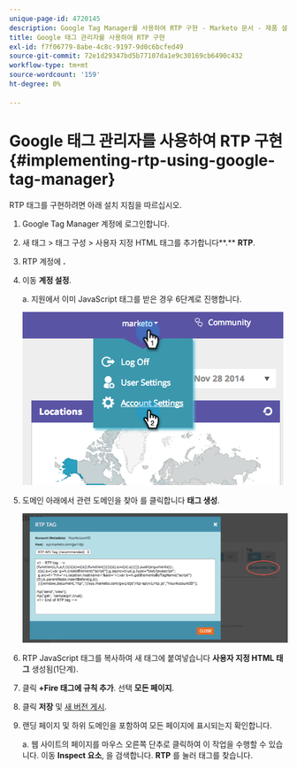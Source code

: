 ```yaml
---
unique-page-id: 4720145
description: Google Tag Manager를 사용하여 RTP 구현 - Marketo 문서 - 제품 설명서
title: Google 태그 관리자를 사용하여 RTP 구현
exl-id: f7f06779-8abe-4c8c-9197-9d0c6bcfed49
source-git-commit: 72e1d29347bd5b77107da1e9c30169cb6490c432
workflow-type: tm+mt
source-wordcount: '159'
ht-degree: 0%

---
```


# Google 태그 관리자를 사용하여 RTP 구현 {#implementing-rtp-using-google-tag-manager}

RTP 태그를 구현하려면 아래 설치 지침을 따르십시오.

1. Google Tag Manager 계정에 로그인합니다.

1. 새 태그 > 태그 구성 > 사용자 지정 HTML 태그를 추가합니다**.** **RTP**.

1. RTP 계정에 **.**

1. 이동 **계정 설정**.

   a. 지원에서 이미 JavaScript 태그를 받은 경우 6단계로 진행합니다.

   ![](assets/image2014-11-30-15-3a19-3a21.png)

1. 도메인 아래에서 관련 도메인을 찾아 를 클릭합니다 **태그 생성**.

   ![](assets/image2014-11-30-15-3a20-3a17.png)

1. RTP JavaScript 태그를 복사하여 새 태그에 붙여넣습니다 **사용자 지정 HTML 태그** 생성됨(1단계).

1. 클릭 **+Fire 태그에 규칙 추가**. 선택 **모든 페이지**.

1. 클릭 **저장** 및 [새 버전 게시](https://support.google.com/tagmanager/answer/2699097?hl=en).

1. 랜딩 페이지 및 하위 도메인을 포함하여 모든 페이지에 표시되는지 확인합니다.

   a. 웹 사이트의 페이지를 마우스 오른쪽 단추로 클릭하여 이 작업을 수행할 수 있습니다. 이동 **Inspect 요소**, 을 검색합니다. **RTP** 를 눌러 태그를 찾습니다.
